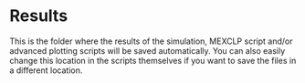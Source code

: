 # Results

This is the folder where the results of the simulation, MEXCLP script and/or advanced plotting scripts will be saved automatically. You can also easily change this location in the scripts themselves if you want to save the files in a different location.